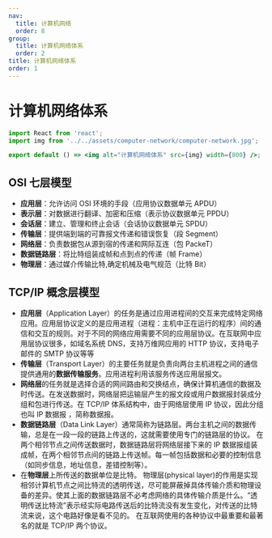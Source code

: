```yaml
---
nav:
  title: 计算机网络
  order: 8
group:
  title: 计算机网络体系
  order: 2
title: 计算机网络体系
order: 1
---
```


# 计算机网络体系

```jsx | inline
import React from 'react';
import img from '../../assets/computer-network/computer-network.jpg';

export default () => <img alt="计算机网络体系" src={img} width={800} />;
```

## OSI 七层模型

* **应用层**：允许访问 OSI 环境的手段（应用协议数据单元 APDU）
* **表示层**：对数据进行翻译、加密和压缩（表示协议数据单元 PPDU）
* **会话层**：建立、管理和终止会话（会话协议数据单元 SPDU）
* **传输层**：提供端到端的可靠报文传递和错误恢复（段 Segment）
* **网络层**：负责数据包从源到宿的传递和网际互连（包 PackeT）
* **数据链路层**：将比特组装成帧和点到点的传递（帧 Frame）
* **物理层**：通过媒介传输比特,确定机械及电气规范（比特 Bit）

## TCP/IP 概念层模型

* **应用层**（Application Layer）的任务是通过应用进程间的交互来完成特定网络应用。应用层协议定义的是应用进程（进程：主机中正在运行的程序）间的通信和交互的规则。对于不同的网络应用需要不同的应用层协议。在互联网中应用层协议很多，如域名系统 DNS，支持万维网应用的 HTTP 协议，支持电子邮件的 SMTP 协议等等
* **传输层**（Transport Layer）的主要任务就是负责向两台主机进程之间的通信提供通用的**数据传输服务**。应用进程利用该服务传送应用层报文。
* **网络层**的任务就是选择合适的网间路由和交换结点，确保计算机通信的数据及时传送。在发送数据时，网络层把运输层产生的报文段或用户数据报封装成分组和包进行传送。在 TCP/IP 体系结构中，由于网络层使用 IP 协议，因此分组也叫 IP 数据报 ，简称数据报。
* **数据链路层**（Data Link Layer）通常简称为链路层。两台主机之间的数据传输，总是在一段一段的链路上传送的，这就需要使用专门的链路层的协议。
  在两个相邻节点之间传送数据时，数据链路层将网络层接下来的 IP 数据报组装成帧，在两个相邻节点间的链路上传送帧。每一帧包括数据和必要的控制信息（如同步信息，地址信息，差错控制等）。
* 在**物理层**上所传送的数据单位是比特。 物理层(physical layer)的作用是实现相邻计算机节点之间比特流的透明传送，尽可能屏蔽掉具体传输介质和物理设备的差异。使其上面的数据链路层不必考虑网络的具体传输介质是什么。“透明传送比特流”表示经实际电路传送后的比特流没有发生变化，对传送的比特流来说，这个电路好像是看不见的。 在互联网使用的各种协议中最重要和最著名的就是 TCP/IP 两个协议。


